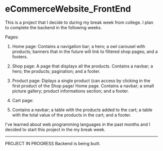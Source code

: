 # eCommerceWebsite_FrontEnd
This is a project that I decide to during my break week from college. I plan to complete the backend in the following weeks.

Pages:
1. Home page:
Contains a navigation bar; a hero; a owl carousel with products; banners that in the future will link to filtered shop pages; and a footers.

2. Shop page:
A page that displays all the products. Contains a navbar; a hero; the products; pagination; and a footer.

3. Product page:
Diplays a single product (can access by clicking in the first product of the Shop page/ Home page. Contains a navbar; a small picture gallery;
product informations section; and a footer.

4. Cart page:
5. Contains a navbar; a table with the products added to the cart; a table with the total value of the products in the cart; and a footer.


I've learned about web programming languages in the past months and I decided to start this project in the my break week.

-------------------------
PROJECT IN PROGRESS
Backend is being built.
